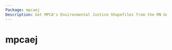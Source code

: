 ```yaml
---
Package: mpcaej
Description: Get MPCA's Environmental Justice Shapefiles from the MN Geocommons
---
```


# mpcaej

